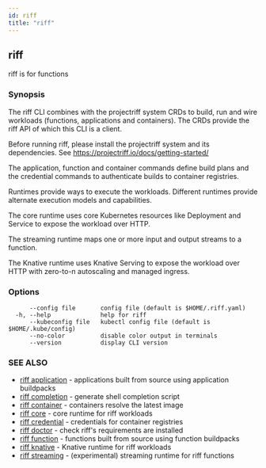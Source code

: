 ```yaml
---
id: riff
title: "riff"
---
```

## riff

riff is for functions

### Synopsis

The riff CLI combines with the projectriff system CRDs to build, run and wire
workloads (functions, applications and containers). The CRDs provide the riff
API of which this CLI is a client.

Before running riff, please install the projectriff system and its dependencies.
See https://projectriff.io/docs/getting-started/

The application, function and container commands define build plans and the
credential commands to authenticate builds to container registries.

Runtimes provide ways to execute the workloads. Different runtimes provide
alternate execution models and capabilities.

The core runtime uses core Kubernetes resources like Deployment and Service to
expose the workload over HTTP.

The streaming runtime maps one or more input and output streams to a function.

The Knative runtime uses Knative Serving to expose the workload over HTTP with
zero-to-n autoscaling and managed ingress.

### Options

```
      --config file       config file (default is $HOME/.riff.yaml)
  -h, --help              help for riff
      --kubeconfig file   kubectl config file (default is $HOME/.kube/config)
      --no-color          disable color output in terminals
      --version           display CLI version
```

### SEE ALSO

* [riff application](riff_application.md)	 - applications built from source using application buildpacks
* [riff completion](riff_completion.md)	 - generate shell completion script
* [riff container](riff_container.md)	 - containers resolve the latest image
* [riff core](riff_core.md)	 - core runtime for riff workloads
* [riff credential](riff_credential.md)	 - credentials for container registries
* [riff doctor](riff_doctor.md)	 - check riff's requirements are installed
* [riff function](riff_function.md)	 - functions built from source using function buildpacks
* [riff knative](riff_knative.md)	 - Knative runtime for riff workloads
* [riff streaming](riff_streaming.md)	 - (experimental) streaming runtime for riff functions

